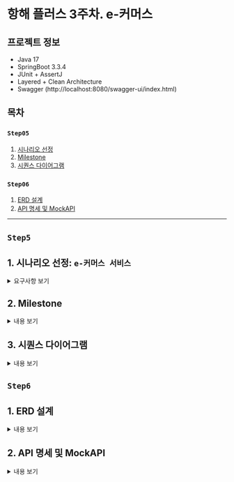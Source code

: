 # 항해 플러스 3주차. e-커머스

## 프로젝트 정보
- Java 17
- SpringBoot 3.3.4
- JUnit + AssertJ
- Layered + Clean Architecture
- Swagger (http://localhost:8080/swagger-ui/index.html)

## 목차

### `Step05`
1. [시나리오 선정](#1-시나리오-선정-e-커머스-서비스)
2. [Milestone](#2-Milestone)
3. [시퀀스 다이어그램](#3-시퀀스-다이어그램)

### `Step06`
1. [ERD 설계](#1-erd-설계)
2. [API 명세 및 MockAPI](#2-api-명세-및-mockapi)

---

## `Step5`
## 1. 시나리오 선정: `e-커머스 서비스`
<details>
<summary>요구사항 보기</summary>

### Description
- `e-커머스 상품 주문 서비스`를 구현해 봅니다.
- 상품 주문에 필요한 메뉴 정보들을 구성하고 조회가 가능해야 합니다.
- 사용자는 상품을 여러개 선택해 주문할 수 있고, 미리 충전한 잔액을 이용합니다.
- 상품 주문 내역을 통해 판매량이 가장 높은 상품을 추천합니다.

### Requirements
- 아래 4가지 API 를 구현합니다.
    - 잔액 충전 / 조회 API
    - 상품 조회 API
    - 주문 / 결제 API
    - 인기 판매 상품 조회 API
- 각 기능 및 제약사항에 대해 단위 테스트를 반드시 하나 이상 작성하도록 합니다.
- 다수의 인스턴스로 어플리케이션이 동작하더라도 기능에 문제가 없도록 작성하도록 합니다.
- `동시성 이슈`를 고려하여 구현합니다.
- 재고 관리에 문제 없도록 구현합니다.

### API Specs

`기본 과제`

1️⃣ `주요` 잔액 충전 / 조회 API
- 결제에 사용될 금액을 충전하는 API 를 작성합니다.
- 사용자 식별자 및 충전할 금액을 받아 잔액을 충전합니다.
- 사용자 식별자를 통해 해당 사용자의 잔액을 조회합니다.

2️⃣ `기본` 상품 조회 API
- 상품 정보(ID, 이름, 가격, 잔여수량)을 조회하는 API 를 작성합니다.
- 조회 시점의 상품별 잔여수량이 정확하면 좋습니다.

3️⃣ `주요` 주문 / 결제 API
- 사용자 식별자와 (상품 ID, 수량) 목록을 입력받아 주문하고 결제를 수행하는 API 를 작성합니다.
- 결제는 기 충전된 잔액을 기반으로 수행하며 성공할 시 잔액을 차감해야 합니다.
- 데이터 분석을 위해 결제 성공 시에 실시간으로 주문 정보를 데이터 플랫폼에 전송해야 합니다.
  - 데이터 플랫폼이 어플리케이션 `외부` 라는 가정만 지켜 작업해 주시면 됩니다.
  - 데이터 플랫폼으로의 전송 기능은 Mock API, Fake Module 등 다양한 방법으로 접근해 봅니다.

4️⃣ `기본` 상위 상품 조회 API
- 최근 3일간 가장 많이 팔린 상위 5개 상품 정보를 제공하는 API 를 작성합니다.
- 통계 정보를 다루기 위한 기술적 고민을 충분히 해보도록 합니다.

`심화 과제`

5️⃣ `심화` 장바구니 기능
- 사용자는 구매 이전에 관심 있는 상품들을 장바구니에 적재할 수 있습니다.
- 이 기능을 제공하기 위해 `장바구니에 상품 추가/삭제` API 와 `장바구니 조회` API 가 필요합니다.
- 위 두 기능을 제공하기 위해 어떤 요구사항의 비즈니스 로직을 설계해야 할지 고민해 봅니다.

`💡KEY POINT`

- 동시에 여러 주문이 들어올 경우, 유저의 보유 잔고에 대한 처리가 정확해야 합니다.
- 각 상품의 재고 관리가 정상적으로 이루어져 잘못된 주문이 발생하지 않도록 해야 합니다.

</details>

## 2. Milestone
<details>
<summary>내용 보기</summary>

### 1주차 (2024년 10월 05일 ~ 2024년 10월 11일)
- `주요 목표`: 프로젝트 시작 및 기본 API 설계
- `작업 내용`
  - Milestone 작성
  - 시퀀스 다이어그램 작성
  - ERD 작성
  - API 명세 및 MockAPI 작성

### 2주차 (2024년 10월 12일 ~ 2024년 10월 18일)
- `주요 목표`: 기능 구현
- `작업 내용`
  - 잔액 충전 / 조회 API 구현
  - 상품 조회 API / 상위 상품 조회 API 구현
  - 주문 / 결제 API 구현
  - 장바구니 기능 구현

### 3주차 (2024년 10월 19일 ~ 2024년 10월 25일)
- `주요 목표`: 기능 고도화 및 리팩토링
- `작업 내용`
  - 코드 리팩토링 및 최적화
  - 예외 처리 강화
  - 통합 테스트 작성

</details>

## 3. 시퀀스 다이어그램
<details>
<summary>내용 보기</summary>

### ver. 1주차 (2024년 10월 05일 ~ 2024년 10월 11일)
- 클라이언트, 도메인 모듈, 데이터 플랫폼을 기본 구조로 시퀀스 다이어그램을 작성 
- 추후 과제 요구사항에 맞춰 점차 고도화 예정
- Mermaid 로딩 문제로 인한 다이어그램 통합

```mermaid
sequenceDiagram
  participant 클라이언트
  participant 유저
  participant 상품
  participant 주문
  participant 결제
  participant 장바구니
  participant 데이터 플랫폼
  
  Note left of 클라이언트: 1. 잔액 조회 API
  클라이언트->>+유저: 잔액 조회 요청
  유저->>+데이터 플랫폼: 잔액 정보 조회
  데이터 플랫폼-->>-유저: 잔액 정보 반환
  유저-->>-클라이언트: 잔액 정보 응답

  Note left of 클라이언트: 2. 잔액 충전 API
  클라이언트->>+유저: 잔액 충전 요청
  유저->>+데이터 플랫폼: 잔액 업데이트 (충전)
  데이터 플랫폼-->>-유저: 잔액 업데이트 완료
  유저-->>-클라이언트: 잔액 충전 완료 응답

  Note left of 클라이언트: 3. 상품 조회 API
  클라이언트->>+상품: 상품 조회 요청
  상품->>+데이터 플랫폼: 상품 정보 조회
  데이터 플랫폼-->>-상품: 상품 정보 반환
  상품-->>-클라이언트: 상품 정보 반환

  Note left of 클라이언트: 4. 상위 상품 조회 API
  클라이언트->>+상품: 상위 상품 조회 요청
  상품->>+주문: 최근 3일간 인기 상위 상품 조회 요청
  주문->>+데이터 플랫폼: 최근 3일간 인기 상위 상품 정보 조회
  데이터 플랫폼-->>-주문: 최근 3일간 인기 상위 상품 정보 반환
  주문-->>-상품: 최근 3일간 인기 상위 상품 정보 반환
  상품->>+데이터 플랫폼: 인기 상위 상품 재고 정보 조회
  데이터 플랫폼-->>-상품: 인기 상위 상품 재고 정보 반환
  상품-->>-클라이언트: 상위 상품 정보 응답

  Note left of 클라이언트: 5. 주문 API
  클라이언트->>+주문: 주문 요청
  주문->>+상품: 주문 상품 조회 요청
  상품->>+데이터 플랫폼: 주문 상품 정보 조회
  데이터 플랫폼-->>-상품: 주문 상품 정보 반환
  상품-->>-주문: 주문 상품 정보 반환
  opt 재고가 부족한 경우
    주문-->>클라이언트: 주문 실패 응답
  end
  주문->>+상품: 상품 재고 차감 요청
  상품->>+데이터 플랫폼: 상품 재고 업데이트 (차감)
  데이터 플랫폼-->>-상품: 상품 재고 업데이트 완료
  상품-->>-주문: 상품 재고 업데이트 완료
  주문->>+데이터 플랫폼: 주문 정보 저장 (상태: 결제 대기)
  데이터 플랫폼-->>-주문: 주문 정보 저장 완료
  주문-->>-클라이언트: 주문 완료 응답

  Note left of 클라이언트: 6. 결제 API
  클라이언트->>+결제: 결제 요청
  결제->>+주문: 주문 정보 조회 요청
  주문->>+데이터 플랫폼: 주문 정보 조회
  데이터 플랫폼-->>-주문: 주문 정보 반환
  주문-->>-결제: 주문 정보 반환
  결제->>+유저: 잔액 차감 요청
  opt 잔액이 부족한 경우
    유저-->>클라이언트: 결제 실패 응답
  end
  유저->>+데이터 플랫폼: 잔액 업데이트 (차감)
  데이터 플랫폼-->>-유저: 잔액 업데이트 완료
  유저-->>-결제: 잔액 업데이트 완료
  결제->>+주문: 주문 정보 업데이트 요청
  주문->>+데이터 플랫폼: 주문 정보 업데이트 (상태: 결제 완료)
  데이터 플랫폼-->>-주문: 주문 정보 업데이트 완료
  주문-->>-결제: 주문 정보 업데이트 완료
  결제-->>-클라이언트: 결제 완료 응답

  Note left of 클라이언트: 7. 장바구니 목록 조회
  클라이언트->>+장바구니: 장바구니 목록 조회 요청
  장바구니->>+데이터 플랫폼: 장바구니 목록 정보 조회
  데이터 플랫폼-->>-장바구니: 장바구니 목록 정보 반환
  장바구니->>+상품: 장바구니 상품 조회 요청
  상품->>+데이터 플랫폼: 장바구니 상품 정보 조회
  데이터 플랫폼-->>-상품: 장바구니 상품 정보 반환
  상품-->>-장바구니: 장바구니 상품 정보 반환
  장바구니-->>-클라이언트: 장바구니 목록 정보 응답

  Note left of 클라이언트: 8. 장바구니 추가
  클라이언트->>+장바구니: 장바구니 추가 요청
  장바구니->>+상품: 추가 상품 조회 요청
  상품->>+데이터 플랫폼: 추가 상품 정보 조회
  데이터 플랫폼-->>-상품: 추가 상품 정보 반환
  상품-->>-장바구니: 추가 상품 정보 반환
  opt 재고가 부족한 경우
    장바구니-->>클라이언트: 장바구니 추가 실패 응답
  end
  장바구니->>+데이터 플랫폼: 장바구니 정보 저장 (추가)
  데이터 플랫폼-->>-장바구니: 장바구니 정보 저장 완료
  장바구니-->>-클라이언트: 장바구니 추가 완료 응답

  Note left of 클라이언트: 9. 장바구니 제거
  클라이언트->>+장바구니: 장바구니 제거 요청
  장바구니->>+데이터 플랫폼: 장바구니 정보 삭제 (제거)
  데이터 플랫폼-->>-장바구니: 장바구니 정보 삭제 완료
  장바구니-->>-클라이언트: 장바구니 제거 완료 응답
```
</details>

## `Step6`

## 1. ERD 설계

<details>
<summary>내용 보기</summary>

### ver. 1주차 (2024년 10월 05일 ~ 2024년 10월 11일)
- 히스토리 테이블 제외
- 추후 과제 요구사항에 맞춰 점차 고도화 예정

![img_1.png](docs/step06/img01.png)

</details>

## 2. API 명세 및 MockAPI

<details>
<summary>내용 보기</summary>

### 1. [MockAPI Swagger](http://localhost:8080/swagger-ui/index.html)
### 2. API 명세

</details>